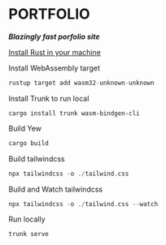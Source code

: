 # PORTFOLIO

**_Blazingly fast porfolio site_**

[Install Rust in your machine](https://www.rust-lang.org/tools/install)

Install WebAssembly target

```rust
rustup target add wasm32-unknown-unknown
```

Install Trunk to run local

```
cargo install trunk wasm-bindgen-cli
```

Build Yew

```rust
cargo build
```

Build tailwindcss

```rust
npx tailwindcss -o ./tailwind.css
```

Build and Watch tailwindcss

```rust
npx tailwindcss -o ./tailwind.css --watch
```

Run locally

```rust
trunk serve
```

